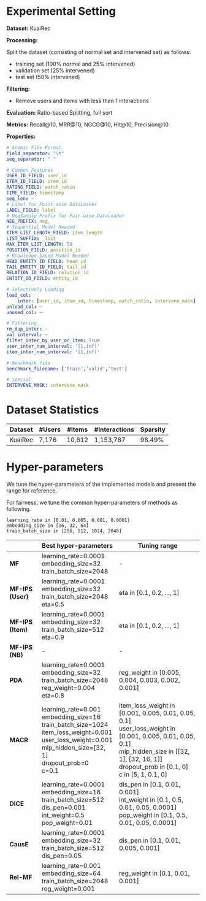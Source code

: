 # Experimental Setting

**Dataset:** KuaiRec

**Processing:** 

Split the dataset (consisting of normal set and intervened set) as follows:
- training set (100% normal and 25% intervened)
- validation set (25% intervened)
- test set (50% intervened)

**Filtering:** 
- Remove users and items with less than 1 interactions 

**Evaluation:** Ratio-based Splitting, full sort

**Metrics:** Recall@10, MRR@10, NGCG@10, Hit@10, Precision@10

**Properties:**

```yaml
# Atomic File Format
field_separator: "\t"
seq_separator: " "

# Common Features
USER_ID_FIELD: user_id
ITEM_ID_FIELD: item_id
RATING_FIELD: watch_ratio
TIME_FIELD: timestamp
seq_len: ~
# Label for Point-wise DataLoader
LABEL_FIELD: label
# NegSample Prefix for Pair-wise DataLoader
NEG_PREFIX: neg_
# Sequential Model Needed
ITEM_LIST_LENGTH_FIELD: item_length
LIST_SUFFIX: _list
MAX_ITEM_LIST_LENGTH: 50
POSITION_FIELD: position_id
# Knowledge-based Model Needed
HEAD_ENTITY_ID_FIELD: head_id
TAIL_ENTITY_ID_FIELD: tail_id
RELATION_ID_FIELD: relation_id
ENTITY_ID_FIELD: entity_id

# Selectively Loading
load_col:
    inter: [user_id, item_id, timestamp, watch_ratio, intervene_mask]
unload_col: ~
unused_col: ~

# Filtering
rm_dup_inter: ~
val_interval: ~
filter_inter_by_user_or_item: True
user_inter_num_interval: '[1,inf)'
item_inter_num_interval: '[1,inf)'

# Benchmark file
benchmark_filename: ['train','valid','test']

# special
INTERVENE_MASK: intervene_mask
```

# Dataset Statistics

| Dataset    | #Users | #Items | #Interactions | Sparsity |
| ---------- | ------ | ------ | ------------- | -------- |
| KuaiRec    | 7,176  | 10,612 |   1,153,787   | 98.49%   |

# Hyper-parameters
We tune the hyper-parameters of the implemented models and present the range for reference.

For fairness, we tune the common hyper-parameters of methods as following. 
```
learning_rate in [0.01, 0.005, 0.001, 0.0001]
embedding_size in [16, 32, 64]
train_batch_size in [256, 512, 1024, 2048]
```

|                      | Best hyper-parameters                                        | Tuning range                                                 |
| -------------------- | ------------------------------------------------------------ | ------------------------------------------------------------ |
| **MF**               | learning_rate=0.0001<br />embedding_size=32<br />train_batch_size=2048 | -|
| **MF-IPS (User)**    | learning_rate=0.0001<br />embedding_size=32<br />train_batch_size=2048<br />eta=0.5 | eta in [0.1, 0.2, ..., 1] |
| **MF-IPS (Item)**    | learning_rate=0.0001<br />embedding_size=32<br />train_batch_size=512<br />eta=0.9 | eta in [0.1, 0.2, ..., 1] |
| **MF-IPS (NB)**      | - | - |
| **PDA**              | learning_rate=0.0001<br />embedding_size=32<br />train_batch_size=2048<br />reg_weight=0.004<br />eta=0.8 | reg_weight in [0.005, 0.004, 0.003, 0.002, 0.001] |
| **MACR**             | learning_rate=0.001<br />embedding_size=16<br />train_batch_size=1024<br />item_loss_weight=0.001<br />user_loss_weight=0.001<br />mlp_hidden_size=[32, 1]<br />dropout_prob=0<br />c=0.1 | item_loss_weight in [0.001, 0.005, 0.01, 0.05, 0.1]<br />user_loss_weight in [0.001, 0.005, 0.01, 0.05, 0.1]<br />mlp_hidden_size in [[32, 1], [32, 16, 1]]<br />dropout_prob in [0.1, 0]<br />c in [5, 1, 0.1, 0] |
| **DICE**             | learning_rate=0.0001<br />embedding_size=16<br />train_batch_size=512<br />dis_pen=0.001<br />int_weight=0.5<br />pop_weight=0.01 | dis_pen in [0.1, 0.01, 0.001]<br />int_weight in [0.1, 0.5, 0.01, 0.05, 0.0001]<br />pop_weight in [0.1, 0.5, 0.01, 0.05, 0.0001]|
| **CausE**            | learning_rate=0.0001<br />embedding_size=32<br />train_batch_size=512<br />dis_pen=0.05 | dis_pen in [0.1, 0.01, 0.005, 0.001] |
| **Rel-MF**           | learning_rate=0.001<br />embedding_size=64<br />train_batch_size=2048<br />reg_weight=0.001 | reg_weight in [0.1, 0.01, 0.001] |
